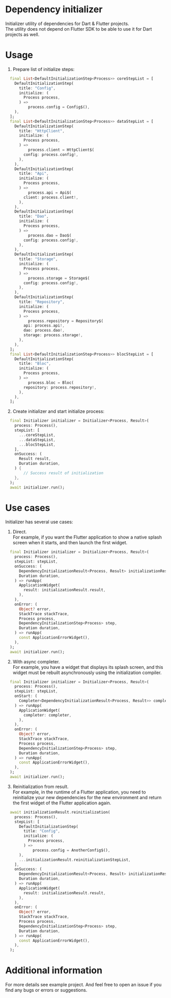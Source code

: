 # Dependency initializer
Initializer utility of dependencies for Dart & Flutter projects.\
The utility does not depend on Flutter SDK to be able to use it for Dart projects as well.

# Usage
1) Prepare list of initialize steps:
```dart
  final List<DefaultInitializationStep<Process>> coreStepList = [
    DefaultInitializationStep(
      title: "Config",
      initialize: (
        Process process,
      ) =>
          process.config = Config$(),
    ),
  ];
  final List<DefaultInitializationStep<Process>> dataStepList = [
    DefaultInitializationStep(
      title: "HttpClient",
      initialize: (
        Process process,
      ) =>
          process.client = HttpClient$(
        config: process.config!,
      ),
    ),
    DefaultInitializationStep(
      title: "Api",
      initialize: (
        Process process,
      ) =>
          process.api = Api$(
        client: process.client!,
      ),
    ),
    DefaultInitializationStep(
      title: "Dao",
      initialize: (
        Process process,
      ) =>
          process.dao = Dao$(
        config: process.config!,
      ),
    ),
    DefaultInitializationStep(
      title: "Storage",
      initialize: (
        Process process,
      ) =>
          process.storage = Storage$(
        config: process.config!,
      ),
    ),
    DefaultInitializationStep(
      title: "Repository",
      initialize: (
        Process process,
      ) =>
          process.repository = Repository$(
        api: process.api!,
        dao: process.dao!,
        storage: process.storage!,
      ),
    ),
  ];
  final List<DefaultInitializationStep<Process>> blocStepList = [
    DefaultInitializationStep(
      title: "Bloc",
      initialize: (
        Process process,
      ) =>
          process.bloc = Bloc(
        repository: process.repository!,
      ),
    ),
  ];
```

2) Create initializer and start initialize process:
```dart
  final Initializer initializer = Initializer<Process, Result>(
    process: Process(),
    stepList: [
      ...coreStepList,
      ...dataStepList,
      ...blocStepList,
    ],
    onSuccess: (
      Result result,
      Duration duration,
    ) {
        // Success result of initialization
    },
  );
  await initializer.run();
```

# Use cases
Initializer has several use cases:
1) Direct.\
For example, if you want the Flutter application to show a native splash screen when it starts, and then launch the first widget.
```dart
  final Initializer initializer = Initializer<Process, Result>(
    process: Process(),
    stepList: stepList,
    onSuccess: (
      DependencyInitializationResult<Process, Result> initializationResult,
      Duration duration,
    ) => runApp(
      ApplicationWidget(
        result: initializationResult.result,
      ),
    ),
    onError: (
      Object? error,
      StackTrace stackTrace,
      Process process,
      DependencyInitializationStep<Process> step,
      Duration duration,
    ) => runApp(
      const ApplicationErrorWidget(),
    ),
  );
  await initializer.run();
```

2) With async completer.\
For example, you have a widget that displays its splash screen, and this widget must be rebuilt asynchronously using the initialization compiler.
```dart
  final Initializer initializer = Initializer<Process, Result>(
    process: Process(),
    stepList: stepList,
    onStart: (
      Completer<DependencyInitializationResult<Process, Result>> completer,
    ) => runApp(
      ApplicationWidget(
        completer: completer,
      ),
    ),
    onError: (
      Object? error,
      StackTrace stackTrace,
      Process process,
      DependencyInitializationStep<Process> step,
      Duration duration,
    ) => runApp(
      const ApplicationErrorWidget(),
    ),
  );
  await initializer.run();
```

3) Reinitialization from result.\
For example, in the runtime of a Flutter application, you need to reinitialize your new dependencies for the new environment and return the first widget of the Flutter application again.
```dart
  await initializationResult.reinitialization(
    process: Process(),
    stepList: [
      DefaultInitializationStep(
        title: "Config",
        initialize: (
          Process process,
        ) =>
            process.config = AnotherConfig$(),
      ),
      ...initializationResult.reinitializationStepList,
    ],
    onSuccess: (
      DependencyInitializationResult<Process, Result> initializationResult,
      Duration duration,
    ) => runApp(
      ApplicationWidget(
        result: initializationResult.result,
      ),
    ),
    onError: (
      Object? error,
      StackTrace stackTrace,
      Process process,
      DependencyInitializationStep<Process> step,
      Duration duration,
    ) => runApp(
      const ApplicationErrorWidget(),
    ),
  );
```

# Additional information
For more details see example project.
And feel free to open an issue if you find any bugs or errors or suggestions.